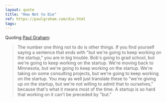 ```yaml
---
layout: quote
title: "How Not to Die"
ref: https://paulgraham.com/die.html
tags:
---
```


Quoting [Paul Graham](https://paulgraham.com/die.html):

> The number one thing not to do is other things. If you find yourself saying a sentence that ends with &#34;but we&#39;re going to keep working on the startup,&#34; you are in big trouble. Bob&#39;s going to grad school, but we&#39;re going to keep working on the startup. We&#39;re moving back to Minnesota, but we&#39;re going to keep working on the startup. We&#39;re taking on some consulting projects, but we&#39;re going to keep working on the startup. You may as well just translate these to &#34;we&#39;re giving up on the startup, but we&#39;re not willing to admit that to ourselves,&#34; because that&#39;s what it means most of the time. A startup is so hard that working on it can&#39;t be preceded by &#34;but.&#34;

